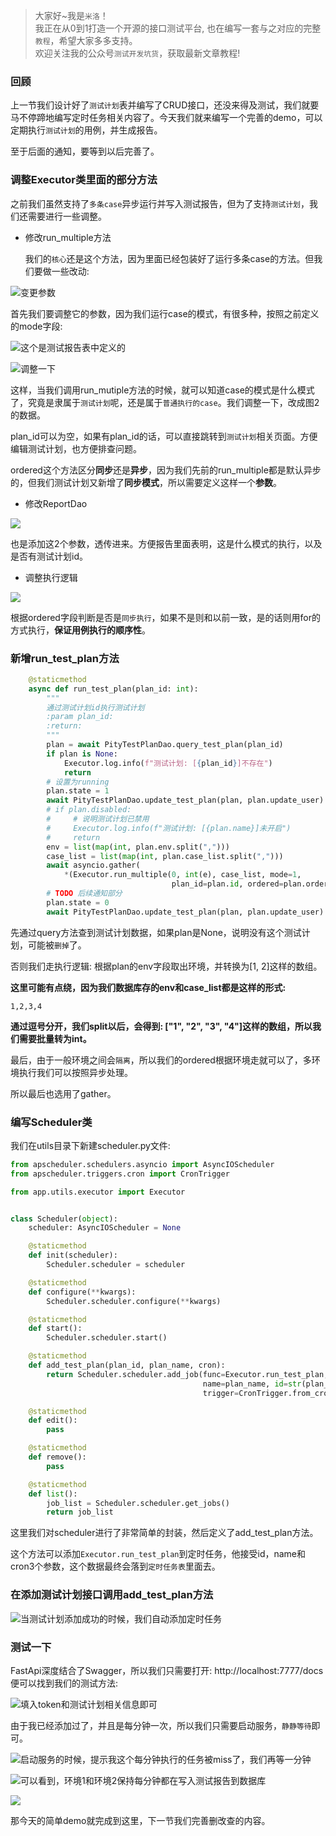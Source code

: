 > 大家好~我是`米洛`！<br/>
我正在从0到1打造一个开源的接口测试平台, 也在编写一套与之对应的完整`教程`，希望大家多多支持。<br/>
欢迎关注我的公众号`测试开发坑货`，获取最新文章教程! 

### 回顾

  上一节我们设计好了`测试计划`表并编写了CRUD接口，还没来得及测试，我们就要马不停蹄地编写定时任务相关内容了。今天我们就来编写一个完善的demo，可以定期执行`测试计划`的用例，并生成报告。
  
  至于后面的通知，要等到以后完善了。
  
### 调整Executor类里面的部分方法

  之前我们虽然支持了`多条case`异步运行并写入测试报告，但为了支持`测试计划`，我们还需要进行一些调整。
  
- 修改run_multiple方法

  我们的`核心`还是这个方法，因为里面已经包装好了运行多条case的方法。但我们要做一些改动:
  
![变更参数](http://oss.pity.fun/picture/2021-10-31/1635672743576-image.png)

  首先我们要调整它的参数，因为我们运行case的模式，有很多种，按照之前定义的mode字段:
  
![这个是测试报告表中定义的](http://oss.pity.fun/picture/2021-10-31/1635672799093-image.png)

![调整一下](http://oss.pity.fun/picture/2021-10-31/1635672958819-image.png)

  这样，当我们调用run_mutiple方法的时候，就可以知道case的模式是什么模式了，究竟是隶属于`测试计划`呢，还是属于`普通执行的case`。我们调整一下，改成图2的数据。
  
 plan_id可以为空，如果有plan_id的话，可以直接跳转到`测试计划`相关页面。方便编辑测试计划，也方便排查问题。

  ordered这个方法区分**同步**还是**异步**，因为我们先前的run_multiple都是默认异步的，但我们测试计划又新增了**同步模式**，所以需要定义这样一个**参数**。
  
- 修改ReportDao

![](http://oss.pity.fun/picture/2021-10-31/1635673135314-image.png)

  也是添加这2个参数，透传进来。方便报告里面表明，这是什么模式的执行，以及是否有测试计划id。
  
- 调整执行逻辑

![](http://oss.pity.fun/picture/2021-10-31/1635673219635-image.png)

  根据ordered字段判断是否是`同步执行`，如果不是则和以前一致，是的话则用for的方式执行，**保证用例执行的顺序性**。
  
### 新增run_test_plan方法

```python
    @staticmethod
    async def run_test_plan(plan_id: int):
        """
        通过测试计划id执行测试计划
        :param plan_id:
        :return:
        """
        plan = await PityTestPlanDao.query_test_plan(plan_id)
        if plan is None:
            Executor.log.info(f"测试计划: [{plan_id}]不存在")
            return
        # 设置为running
        plan.state = 1
        await PityTestPlanDao.update_test_plan(plan, plan.update_user)
        # if plan.disabled:
        #     # 说明测试计划已禁用
        #     Executor.log.info(f"测试计划: [{plan.name}]未开启")
        #     return
        env = list(map(int, plan.env.split(",")))
        case_list = list(map(int, plan.case_list.split(",")))
        await asyncio.gather(
            *(Executor.run_multiple(0, int(e), case_list, mode=1,
                                    plan_id=plan.id, ordered=plan.ordered) for e in env))
        # TODO 后续通知部分
        plan.state = 0
        await PityTestPlanDao.update_test_plan(plan, plan.update_user)
```

  先通过query方法查到测试计划数据，如果plan是None，说明没有这个测试计划，可能被`删掉`了。
  
  否则我们走执行逻辑: 根据plan的env字段取出环境，并转换为[1, 2]这样的数组。
  
  **这里可能有点绕，因为我们数据库存的env和case_list都是这样的形式:**

  `1,2,3,4`
  
  **通过逗号分开，我们split以后，会得到: ["1", "2", "3", "4"]这样的数组，所以我们需要批量转为int。**
  
  最后，由于一般环境之间会`隔离`，所以我们的ordered根据环境走就可以了，多环境执行我们可以按照异步处理。
  
  所以最后也选用了gather。

### 编写Scheduler类

  我们在utils目录下新建scheduler.py文件:
  
```python
from apscheduler.schedulers.asyncio import AsyncIOScheduler
from apscheduler.triggers.cron import CronTrigger

from app.utils.executor import Executor


class Scheduler(object):
    scheduler: AsyncIOScheduler = None

    @staticmethod
    def init(scheduler):
        Scheduler.scheduler = scheduler

    @staticmethod
    def configure(**kwargs):
        Scheduler.scheduler.configure(**kwargs)

    @staticmethod
    def start():
        Scheduler.scheduler.start()

    @staticmethod
    def add_test_plan(plan_id, plan_name, cron):
        return Scheduler.scheduler.add_job(func=Executor.run_test_plan, args=(plan_id,),
                                           name=plan_name, id=str(plan_id),
                                           trigger=CronTrigger.from_crontab(cron))

    @staticmethod
    def edit():
        pass

    @staticmethod
    def remove():
        pass

    @staticmethod
    def list():
        job_list = Scheduler.scheduler.get_jobs()
        return job_list
```

  这里我们对scheduler进行了非常简单的封装，然后定义了add_test_plan方法。
  
  这个方法可以添加`Executor.run_test_plan`到定时任务，他接受id，name和cron3个参数，这个数据最终会落到`定时任务表`里面去。
  
### 在添加测试计划接口调用add_test_plan方法

![当测试计划添加成功的时候，我们自动添加定时任务](http://oss.pity.fun/picture/2021-10-31/1635675788299-image.png)

### 测试一下

  FastApi深度结合了Swagger，所以我们只需要打开: http://localhost:7777/docs便可以找到我们的测试方法:
  
![填入token和测试计划相关信息即可](http://oss.pity.fun/picture/2021-10-31/1635675894577-image.png)

  由于我已经添加过了，并且是每分钟一次，所以我们只需要启动服务，`静静等待`即可。
  
![启动服务的时候，提示我这个每分钟执行的任务被miss了，我们再等一分钟](http://oss.pity.fun/picture/2021-10-31/1635675952044-image.png)


![可以看到，环境1和环境2保持每分钟都在写入测试报告到数据库](http://oss.pity.fun/picture/2021-10-31/1635676129574-image.png)

![](http://oss.pity.fun/picture/2021-10-31/1635676564895-image.png)


  那今天的简单demo就完成到这里，下一节我们完善删改查的内容。
  